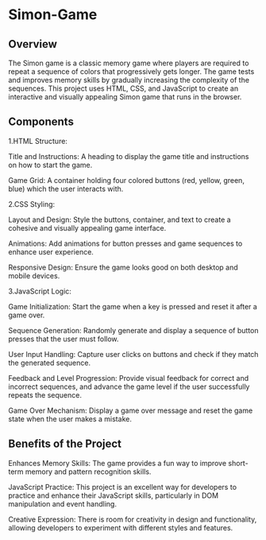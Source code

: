 # Simon-Game
## Overview
The Simon game is a classic memory game where players are required to repeat a sequence of colors that progressively gets longer. The game tests and improves memory skills by gradually increasing the complexity of the sequences. This project uses HTML, CSS, and JavaScript to create an interactive and visually appealing Simon game that runs in the browser.

## Components
1.HTML Structure:

Title and Instructions: A heading to display the game title and instructions on how to start the game.

Game Grid: A container holding four colored buttons (red, yellow, green, blue) which the user interacts with.

2.CSS Styling:

Layout and Design: Style the buttons, container, and text to create a cohesive and visually appealing game interface.

Animations: Add animations for button presses and game sequences to enhance user experience.

Responsive Design: Ensure the game looks good on both desktop and mobile devices.

3.JavaScript Logic:

Game Initialization: Start the game when a key is pressed and reset it after a game over.

Sequence Generation: Randomly generate and display a sequence of button presses that the user must follow.

User Input Handling: Capture user clicks on buttons and check if they match the generated sequence.

Feedback and Level Progression: Provide visual feedback for correct and incorrect sequences, and advance the game level if the user successfully repeats the sequence.

Game Over Mechanism: Display a game over message and reset the game state when the user makes a mistake.

## Benefits of the Project
Enhances Memory Skills: The game provides a fun way to improve short-term memory and pattern recognition skills.

JavaScript Practice: This project is an excellent way for developers to practice and enhance their JavaScript skills, particularly in DOM manipulation and event handling.

Creative Expression: There is room for creativity in design and functionality, allowing developers to experiment with different styles and features.
